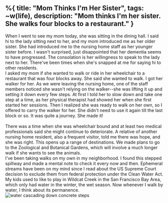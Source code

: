 %{
  title: "Mom Thinks I'm Her Sister",
  tags: ~w(life),
  description: "Mom thinks I'm her sister.  She walks four blocks to a restaurant."
}
---
When I went to see my mom today, she was sitting in the dining hall.  I said hi to the lady sitting next to her, and my mom introduced me as her older sister.  She had introduced me to the nursing home staff as her younger sister before.  I wasn't surprised, just disappointed that her dementia seems to have progressed.  The consolation is her willingness to speak to the lady next to her.  There've been times when she's snapped at me for saying hi to other residents.
<br>
I asked my mom if she wanted to walk or ride in her wheelchair to a restaurant that was four blocks away.  She said she wanted to walk.  I got her walker for her.  As we were leaving the nursing home, one of the staff members noticed she wasn't relying on the walker--she was lifting it up and setting it down every few steps.  At first I told her to slow down and take one step at a time, as her physical therapist had showed her when she first started her sessions.  Then I realized she was ready to walk on her own, so I offered to carry the walker for her.  She didn't need to use it again till the last block or so.  It was quite a journey.  She made it!  
<br>
There was a time when she was wheelchair bound and at least two medical professionals said she might continue to deteriorate.  A relative of another nursing home resident, also a frequent visitor, told me there was hope, and she was right.  This opens up a range of destinations.  We made plans to go to the Zoological and Botanical Gardens, which will involve a much longer walk if she wants to see the animals. 
<br>
I've been taking walks on my own in my neighborhood.  I found this stepped spillway and made a mental note to check it every now and then.  Ephemeral streams have been on my mind since I read about the US Supreme Court decision to exclude them from federal protection under the Clean Water Act.  My kids used to like to play in Wildcat Creek in the San Francisco Bay Area, which only had water in the winter, the wet season.  Now whenever I walk by water, I think about its permanence. 
<br>
![water cascading down concrete steps](/images/steppedspillway.jpg)
<br>
